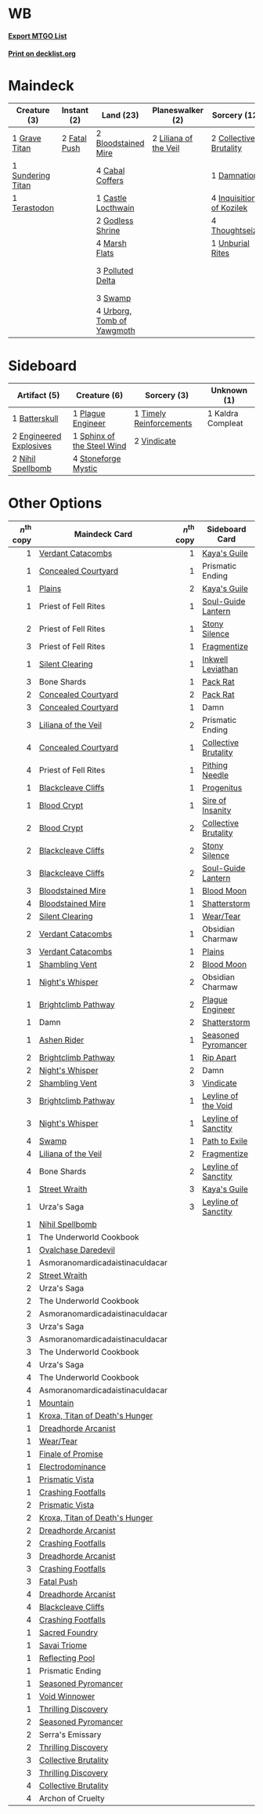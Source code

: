 # WB

#### [Export MTGO List](../collection/WB/WB.txt)
#### [Print on decklist.org](http://decklist.org/?deckmain=3%09Archon%20of%20Cruelty%0A2%09Bloodstained%20Mire%0A2%09Bone%20Shards%0A4%09Cabal%20Coffers%0A1%09Castle%20Locthwain%0A2%09Collective%20Brutality%0A1%09Damnation%0A2%09Fatal%20Push%0A2%09Godless%20Shrine%0A1%09Grave%20Titan%0A4%09Inquisition%20of%20Kozilek%0A2%09Liliana%20of%20the%20Veil%0A4%09Marsh%20Flats%0A4%09Persist%0A3%09Polluted%20Delta%0A4%09Profane%20Tutor%0A1%09Serra's%20Emissary%0A1%09Sundering%20Titan%0A3%09Swamp%0A1%09Terastodon%0A4%09Thoughtseize%0A1%09Unburial%20Rites%0A4%09Unmarked%20Grave%0A4%09Urborg,%20Tomb%20of%20Yawgmoth&deckside=1%09Batterskull%0A2%09Engineered%20Explosives%0A1%09Kaldra%20Compleat%0A2%09Nihil%20Spellbomb%0A1%09Plague%20Engineer%0A1%09Sphinx%20of%20the%20Steel%20Wind%0A4%09Stoneforge%20Mystic%0A1%09Timely%20Reinforcements%0A2%09Vindicate)
# Maindeck

|                                        Creature (3)                                        |                                      Instant (2)                                      |                                              Land (23)                                              |                                        Planeswalker (2)                                        |                                           Sorcery (12)                                            |   Unknown (18)    |
|--------------------------------------------------------------------------------------------|---------------------------------------------------------------------------------------|-----------------------------------------------------------------------------------------------------|------------------------------------------------------------------------------------------------|---------------------------------------------------------------------------------------------------|-------------------|
|1 [Grave Titan](http://gatherer.wizards.com/Pages/Card/Details.aspx?multiverseid=389540)    |2 [Fatal Push](http://gatherer.wizards.com/Pages/Card/Details.aspx?multiverseid=423724)|2 [Bloodstained Mire](http://gatherer.wizards.com/Pages/Card/Details.aspx?multiverseid=405094)       |2 [Liliana of the Veil](http://gatherer.wizards.com/Pages/Card/Details.aspx?multiverseid=235597)|2 [Collective Brutality](http://gatherer.wizards.com/Pages/Card/Details.aspx?multiverseid=414380)  |3 Archon of Cruelty|
|1 [Sundering Titan](http://gatherer.wizards.com/Pages/Card/Details.aspx?multiverseid=442222)|                                                                                       |4 [Cabal Coffers](http://gatherer.wizards.com/Pages/Card/Details.aspx?multiverseid=205421)           |                                                                                                |1 [Damnation](http://gatherer.wizards.com/Pages/Card/Details.aspx?multiverseid=425888)             |2 Bone Shards      |
|1 [Terastodon](http://gatherer.wizards.com/Pages/Card/Details.aspx?multiverseid=389715)     |                                                                                       |1 [Castle Locthwain](http://gatherer.wizards.com/Pages/Card/Details.aspx?multiverseid=473203)        |                                                                                                |4 [Inquisition of Kozilek](http://gatherer.wizards.com/Pages/Card/Details.aspx?multiverseid=416897)|4 Persist          |
|                                                                                            |                                                                                       |2 [Godless Shrine](http://gatherer.wizards.com/Pages/Card/Details.aspx?multiverseid=405099)          |                                                                                                |4 [Thoughtseize](http://gatherer.wizards.com/Pages/Card/Details.aspx?multiverseid=438676)          |4 Profane Tutor    |
|                                                                                            |                                                                                       |4 [Marsh Flats](http://gatherer.wizards.com/Pages/Card/Details.aspx?multiverseid=405101)             |                                                                                                |1 [Unburial Rites](http://gatherer.wizards.com/Pages/Card/Details.aspx?multiverseid=227087)        |1 Serra's Emissary |
|                                                                                            |                                                                                       |3 [Polluted Delta](http://gatherer.wizards.com/Pages/Card/Details.aspx?multiverseid=405104)          |                                                                                                |                                                                                                   |4 Unmarked Grave   |
|                                                                                            |                                                                                       |3 [Swamp](http://gatherer.wizards.com/Pages/Card/Details.aspx?multiverseid=439858)                   |                                                                                                |                                                                                                   |                   |
|                                                                                            |                                                                                       |4 [Urborg, Tomb of Yawgmoth](http://gatherer.wizards.com/Pages/Card/Details.aspx?multiverseid=383425)|                                                                                                |                                                                                                   |                   |


# Sideboard

|                                          Artifact (5)                                           |                                            Creature (6)                                             |                                           Sorcery (3)                                            |   Unknown (1)   |
|-------------------------------------------------------------------------------------------------|-----------------------------------------------------------------------------------------------------|--------------------------------------------------------------------------------------------------|-----------------|
|1 [Batterskull](http://gatherer.wizards.com/Pages/Card/Details.aspx?multiverseid=233055)         |1 [Plague Engineer](http://gatherer.wizards.com/Pages/Card/Details.aspx?multiverseid=464049)         |1 [Timely Reinforcements](http://gatherer.wizards.com/Pages/Card/Details.aspx?multiverseid=220074)|1 Kaldra Compleat|
|2 [Engineered Explosives](http://gatherer.wizards.com/Pages/Card/Details.aspx?multiverseid=50139)|1 [Sphinx of the Steel Wind](http://gatherer.wizards.com/Pages/Card/Details.aspx?multiverseid=189641)|2 [Vindicate](http://gatherer.wizards.com/Pages/Card/Details.aspx?multiverseid=442208)            |                 |
|2 [Nihil Spellbomb](http://gatherer.wizards.com/Pages/Card/Details.aspx?multiverseid=442215)     |4 [Stoneforge Mystic](http://gatherer.wizards.com/Pages/Card/Details.aspx?multiverseid=198383)       |                                                                                                  |                 |


# Other Options

|*n*<sup>th</sup> copy|                                              Maindeck Card                                              |*n*<sup>th</sup> copy|                                        Sideboard Card                                         |
|--------------------:|---------------------------------------------------------------------------------------------------------|--------------------:|-----------------------------------------------------------------------------------------------|
|                    1|[Verdant Catacombs](http://gatherer.wizards.com/Pages/Card/Details.aspx?multiverseid=405113)             |                    1|[Kaya's Guile](http://gatherer.wizards.com/Pages/Card/Details.aspx?multiverseid=464154)        |
|                    1|[Concealed Courtyard](http://gatherer.wizards.com/Pages/Card/Details.aspx?multiverseid=417818)           |                    1|Prismatic Ending                                                                               |
|                    1|[Plains](http://gatherer.wizards.com/Pages/Card/Details.aspx?multiverseid=439856)                        |                    2|[Kaya's Guile](http://gatherer.wizards.com/Pages/Card/Details.aspx?multiverseid=464154)        |
|                    1|Priest of Fell Rites                                                                                     |                    1|[Soul-Guide Lantern](http://gatherer.wizards.com/Pages/Card/Details.aspx?multiverseid=476488)  |
|                    2|Priest of Fell Rites                                                                                     |                    1|[Stony Silence](http://gatherer.wizards.com/Pages/Card/Details.aspx?multiverseid=247425)       |
|                    3|Priest of Fell Rites                                                                                     |                    1|[Fragmentize](http://gatherer.wizards.com/Pages/Card/Details.aspx?multiverseid=417587)         |
|                    1|[Silent Clearing](http://gatherer.wizards.com/Pages/Card/Details.aspx?multiverseid=464195)               |                    1|[Inkwell Leviathan](http://gatherer.wizards.com/Pages/Card/Details.aspx?multiverseid=451046)   |
|                    3|Bone Shards                                                                                              |                    1|[Pack Rat](http://gatherer.wizards.com/Pages/Card/Details.aspx?multiverseid=253624)            |
|                    2|[Concealed Courtyard](http://gatherer.wizards.com/Pages/Card/Details.aspx?multiverseid=417818)           |                    2|[Pack Rat](http://gatherer.wizards.com/Pages/Card/Details.aspx?multiverseid=253624)            |
|                    3|[Concealed Courtyard](http://gatherer.wizards.com/Pages/Card/Details.aspx?multiverseid=417818)           |                    1|Damn                                                                                           |
|                    3|[Liliana of the Veil](http://gatherer.wizards.com/Pages/Card/Details.aspx?multiverseid=235597)           |                    2|Prismatic Ending                                                                               |
|                    4|[Concealed Courtyard](http://gatherer.wizards.com/Pages/Card/Details.aspx?multiverseid=417818)           |                    1|[Collective Brutality](http://gatherer.wizards.com/Pages/Card/Details.aspx?multiverseid=414380)|
|                    4|Priest of Fell Rites                                                                                     |                    1|[Pithing Needle](http://gatherer.wizards.com/Pages/Card/Details.aspx?multiverseid=129526)      |
|                    1|[Blackcleave Cliffs](http://gatherer.wizards.com/Pages/Card/Details.aspx?multiverseid=209401)            |                    1|[Progenitus](http://gatherer.wizards.com/Pages/Card/Details.aspx?multiverseid=179496)          |
|                    1|[Blood Crypt](http://gatherer.wizards.com/Pages/Card/Details.aspx?multiverseid=97102)                    |                    1|[Sire of Insanity](http://gatherer.wizards.com/Pages/Card/Details.aspx?multiverseid=369068)    |
|                    2|[Blood Crypt](http://gatherer.wizards.com/Pages/Card/Details.aspx?multiverseid=97102)                    |                    2|[Collective Brutality](http://gatherer.wizards.com/Pages/Card/Details.aspx?multiverseid=414380)|
|                    2|[Blackcleave Cliffs](http://gatherer.wizards.com/Pages/Card/Details.aspx?multiverseid=209401)            |                    2|[Stony Silence](http://gatherer.wizards.com/Pages/Card/Details.aspx?multiverseid=247425)       |
|                    3|[Blackcleave Cliffs](http://gatherer.wizards.com/Pages/Card/Details.aspx?multiverseid=209401)            |                    2|[Soul-Guide Lantern](http://gatherer.wizards.com/Pages/Card/Details.aspx?multiverseid=476488)  |
|                    3|[Bloodstained Mire](http://gatherer.wizards.com/Pages/Card/Details.aspx?multiverseid=405094)             |                    1|[Blood Moon](http://gatherer.wizards.com/Pages/Card/Details.aspx?multiverseid=45386)           |
|                    4|[Bloodstained Mire](http://gatherer.wizards.com/Pages/Card/Details.aspx?multiverseid=405094)             |                    1|[Shatterstorm](http://gatherer.wizards.com/Pages/Card/Details.aspx?multiverseid=130370)        |
|                    2|[Silent Clearing](http://gatherer.wizards.com/Pages/Card/Details.aspx?multiverseid=464195)               |                    1|[Wear/Tear](http://gatherer.wizards.com/Pages/Card/Details.aspx?multiverseid=368950)           |
|                    2|[Verdant Catacombs](http://gatherer.wizards.com/Pages/Card/Details.aspx?multiverseid=405113)             |                    1|Obsidian Charmaw                                                                               |
|                    3|[Verdant Catacombs](http://gatherer.wizards.com/Pages/Card/Details.aspx?multiverseid=405113)             |                    1|[Plains](http://gatherer.wizards.com/Pages/Card/Details.aspx?multiverseid=439856)              |
|                    1|[Shambling Vent](http://gatherer.wizards.com/Pages/Card/Details.aspx?multiverseid=402031)                |                    2|[Blood Moon](http://gatherer.wizards.com/Pages/Card/Details.aspx?multiverseid=45386)           |
|                    1|[Night's Whisper](http://gatherer.wizards.com/Pages/Card/Details.aspx?multiverseid=51178)                |                    2|Obsidian Charmaw                                                                               |
|                    1|[Brightclimb Pathway](http://gatherer.wizards.com/Pages/Card/Details.aspx?multiverseid=491911)           |                    2|[Plague Engineer](http://gatherer.wizards.com/Pages/Card/Details.aspx?multiverseid=464049)     |
|                    1|Damn                                                                                                     |                    2|[Shatterstorm](http://gatherer.wizards.com/Pages/Card/Details.aspx?multiverseid=130370)        |
|                    1|[Ashen Rider](http://gatherer.wizards.com/Pages/Card/Details.aspx?multiverseid=373689)                   |                    1|[Seasoned Pyromancer](http://gatherer.wizards.com/Pages/Card/Details.aspx?multiverseid=464094) |
|                    2|[Brightclimb Pathway](http://gatherer.wizards.com/Pages/Card/Details.aspx?multiverseid=491911)           |                    1|[Rip Apart](http://gatherer.wizards.com/Pages/Card/Details.aspx?multiverseid=513717)           |
|                    2|[Night's Whisper](http://gatherer.wizards.com/Pages/Card/Details.aspx?multiverseid=51178)                |                    2|Damn                                                                                           |
|                    2|[Shambling Vent](http://gatherer.wizards.com/Pages/Card/Details.aspx?multiverseid=402031)                |                    3|[Vindicate](http://gatherer.wizards.com/Pages/Card/Details.aspx?multiverseid=442208)           |
|                    3|[Brightclimb Pathway](http://gatherer.wizards.com/Pages/Card/Details.aspx?multiverseid=491911)           |                    1|[Leyline of the Void](http://gatherer.wizards.com/Pages/Card/Details.aspx?multiverseid=107682) |
|                    3|[Night's Whisper](http://gatherer.wizards.com/Pages/Card/Details.aspx?multiverseid=51178)                |                    1|[Leyline of Sanctity](http://gatherer.wizards.com/Pages/Card/Details.aspx?multiverseid=204993) |
|                    4|[Swamp](http://gatherer.wizards.com/Pages/Card/Details.aspx?multiverseid=439858)                         |                    1|[Path to Exile](http://gatherer.wizards.com/Pages/Card/Details.aspx?multiverseid=220511)       |
|                    4|[Liliana of the Veil](http://gatherer.wizards.com/Pages/Card/Details.aspx?multiverseid=235597)           |                    2|[Fragmentize](http://gatherer.wizards.com/Pages/Card/Details.aspx?multiverseid=417587)         |
|                    4|Bone Shards                                                                                              |                    2|[Leyline of Sanctity](http://gatherer.wizards.com/Pages/Card/Details.aspx?multiverseid=204993) |
|                    1|[Street Wraith](http://gatherer.wizards.com/Pages/Card/Details.aspx?multiverseid=442097)                 |                    3|[Kaya's Guile](http://gatherer.wizards.com/Pages/Card/Details.aspx?multiverseid=464154)        |
|                    1|Urza's Saga                                                                                              |                    3|[Leyline of Sanctity](http://gatherer.wizards.com/Pages/Card/Details.aspx?multiverseid=204993) |
|                    1|[Nihil Spellbomb](http://gatherer.wizards.com/Pages/Card/Details.aspx?multiverseid=442215)               |                     |                                                                                               |
|                    1|The Underworld Cookbook                                                                                  |                     |                                                                                               |
|                    1|[Ovalchase Daredevil](http://gatherer.wizards.com/Pages/Card/Details.aspx?multiverseid=417670)           |                     |                                                                                               |
|                    1|Asmoranomardicadaistinaculdacar                                                                          |                     |                                                                                               |
|                    2|[Street Wraith](http://gatherer.wizards.com/Pages/Card/Details.aspx?multiverseid=442097)                 |                     |                                                                                               |
|                    2|Urza's Saga                                                                                              |                     |                                                                                               |
|                    2|The Underworld Cookbook                                                                                  |                     |                                                                                               |
|                    2|Asmoranomardicadaistinaculdacar                                                                          |                     |                                                                                               |
|                    3|Urza's Saga                                                                                              |                     |                                                                                               |
|                    3|Asmoranomardicadaistinaculdacar                                                                          |                     |                                                                                               |
|                    3|The Underworld Cookbook                                                                                  |                     |                                                                                               |
|                    4|Urza's Saga                                                                                              |                     |                                                                                               |
|                    4|The Underworld Cookbook                                                                                  |                     |                                                                                               |
|                    4|Asmoranomardicadaistinaculdacar                                                                          |                     |                                                                                               |
|                    1|[Mountain](http://gatherer.wizards.com/Pages/Card/Details.aspx?multiverseid=439859)                      |                     |                                                                                               |
|                    1|[Kroxa, Titan of Death's Hunger](http://gatherer.wizards.com/Pages/Card/Details.aspx?multiverseid=476472)|                     |                                                                                               |
|                    1|[Dreadhorde Arcanist](http://gatherer.wizards.com/Pages/Card/Details.aspx?multiverseid=461052)           |                     |                                                                                               |
|                    1|[Wear/Tear](http://gatherer.wizards.com/Pages/Card/Details.aspx?multiverseid=368950)                     |                     |                                                                                               |
|                    1|[Finale of Promise](http://gatherer.wizards.com/Pages/Card/Details.aspx?multiverseid=461054)             |                     |                                                                                               |
|                    1|[Electrodominance](http://gatherer.wizards.com/Pages/Card/Details.aspx?multiverseid=457243)              |                     |                                                                                               |
|                    1|[Prismatic Vista](http://gatherer.wizards.com/Pages/Card/Details.aspx?multiverseid=464193)               |                     |                                                                                               |
|                    1|[Crashing Footfalls](http://gatherer.wizards.com/Pages/Card/Details.aspx?multiverseid=464109)            |                     |                                                                                               |
|                    2|[Prismatic Vista](http://gatherer.wizards.com/Pages/Card/Details.aspx?multiverseid=464193)               |                     |                                                                                               |
|                    2|[Kroxa, Titan of Death's Hunger](http://gatherer.wizards.com/Pages/Card/Details.aspx?multiverseid=476472)|                     |                                                                                               |
|                    2|[Dreadhorde Arcanist](http://gatherer.wizards.com/Pages/Card/Details.aspx?multiverseid=461052)           |                     |                                                                                               |
|                    2|[Crashing Footfalls](http://gatherer.wizards.com/Pages/Card/Details.aspx?multiverseid=464109)            |                     |                                                                                               |
|                    3|[Dreadhorde Arcanist](http://gatherer.wizards.com/Pages/Card/Details.aspx?multiverseid=461052)           |                     |                                                                                               |
|                    3|[Crashing Footfalls](http://gatherer.wizards.com/Pages/Card/Details.aspx?multiverseid=464109)            |                     |                                                                                               |
|                    3|[Fatal Push](http://gatherer.wizards.com/Pages/Card/Details.aspx?multiverseid=423724)                    |                     |                                                                                               |
|                    4|[Dreadhorde Arcanist](http://gatherer.wizards.com/Pages/Card/Details.aspx?multiverseid=461052)           |                     |                                                                                               |
|                    4|[Blackcleave Cliffs](http://gatherer.wizards.com/Pages/Card/Details.aspx?multiverseid=209401)            |                     |                                                                                               |
|                    4|[Crashing Footfalls](http://gatherer.wizards.com/Pages/Card/Details.aspx?multiverseid=464109)            |                     |                                                                                               |
|                    1|[Sacred Foundry](http://gatherer.wizards.com/Pages/Card/Details.aspx?multiverseid=405106)                |                     |                                                                                               |
|                    1|[Savai Triome](http://gatherer.wizards.com/Pages/Card/Details.aspx?multiverseid=479773)                  |                     |                                                                                               |
|                    1|[Reflecting Pool](http://gatherer.wizards.com/Pages/Card/Details.aspx?multiverseid=382342)               |                     |                                                                                               |
|                    1|Prismatic Ending                                                                                         |                     |                                                                                               |
|                    1|[Seasoned Pyromancer](http://gatherer.wizards.com/Pages/Card/Details.aspx?multiverseid=464094)           |                     |                                                                                               |
|                    1|[Void Winnower](http://gatherer.wizards.com/Pages/Card/Details.aspx?multiverseid=402093)                 |                     |                                                                                               |
|                    1|[Thrilling Discovery](http://gatherer.wizards.com/Pages/Card/Details.aspx?multiverseid=513735)           |                     |                                                                                               |
|                    2|[Seasoned Pyromancer](http://gatherer.wizards.com/Pages/Card/Details.aspx?multiverseid=464094)           |                     |                                                                                               |
|                    2|Serra's Emissary                                                                                         |                     |                                                                                               |
|                    2|[Thrilling Discovery](http://gatherer.wizards.com/Pages/Card/Details.aspx?multiverseid=513735)           |                     |                                                                                               |
|                    3|[Collective Brutality](http://gatherer.wizards.com/Pages/Card/Details.aspx?multiverseid=414380)          |                     |                                                                                               |
|                    3|[Thrilling Discovery](http://gatherer.wizards.com/Pages/Card/Details.aspx?multiverseid=513735)           |                     |                                                                                               |
|                    4|[Collective Brutality](http://gatherer.wizards.com/Pages/Card/Details.aspx?multiverseid=414380)          |                     |                                                                                               |
|                    4|Archon of Cruelty                                                                                        |                     |                                                                                               |

